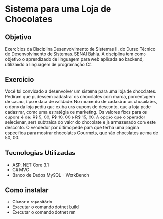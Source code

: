 # Sistema para uma Loja de Chocolates

## Objetivo

Exercícios da Disciplina Desenvolvimento de Sistemas II, do Curso Técnico de Desenvolvimento de Sistemas, SENAI Bahia. A disciplina tem como objetivo o aprendizado de linguagem para web aplicada ao backend, utilizando a linguagem de programação C#.

## Exercício

Você foi convidado a desenvolver um sistema para uma loja de chocolates. Pediram que pudessem cadastrar os chocolates com marca, porcentagem de cacau, tipo e data de validade. 
No momento de cadastrar os chocolates, o dono da loja pediu que exiba uns cupons de desconto, que a loja pode cadastrar, como uma estratégia de marketing. Os valores fixos para os cupons é de: R$ 5, 00, R$ 10, 00 e R$ 15, 00. A opção que o operador selecionar, será subtraída do valor do chocolate e já armazenado com este desconto. 
O vendedor por último pede para que tenha uma página específica para mostrar chocolates Gourmets, que são chocolates acima de 50, 00.

## Tecnologias Utilizadas

* ASP. NET Core 3.1
* C# MVC
* Banco de Dados MySQL - WorkBench

## Como instalar

* Clonar o repositório
* Executar o comando dotnet build
* Executar o comando dotnet run
